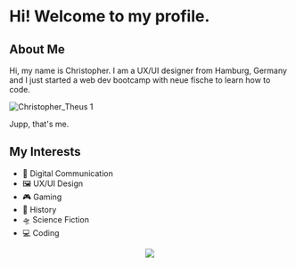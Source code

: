 # Hi! Welcome to my profile. 

## About Me
Hi, my name is Christopher. I am a UX/UI designer from Hamburg, Germany and I just started a web dev bootcamp with neue fische to learn how to code. 

![Christopher_Theus 1](https://github.com/CTheus/CTheus/assets/132352228/c85f0aa5-7149-45db-ad64-e285eac78cdc)

Jupp, that's me.

## My Interests
- 📱 Digital Communication
- 🖼 UX/UI Design
- 🎮 Gaming
- 🏰 History
- 🛸 Science Fiction
- 💻 Coding

<p align="center"><img src="https://github.com/CTheus/CTheus/assets/132352228/5e656f81-a664-47a9-aed9-13da8ee67304"></p>
